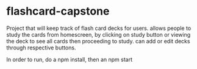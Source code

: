 # flashcard-capstone
Project that will keep track of flash card decks for users. allows people to study the cards from homescreen, by clicking on
study button or viewing the deck to see all cards then proceeding to study. can add or edit decks through respective buttons.

In order to run, do a npm install, then an npm start
